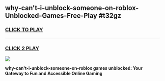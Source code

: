 
## why-can't-i-unblock-someone-on-roblox-Unblocked-Games-Free-Play #t32gz
<h3>
<a href="https://us.freeplayer.one?title=why-can't-i-unblock-someone-on-roblox&ref=9M">CLICK TO PLAY</a></h3>
<hr>

<h3>
<a href="https://us.freeplayer.one?title=why-can't-i-unblock-someone-on-roblox&ref=9M">CLICK 2 PLAY</a>
  
</h3>

<a href="https://us.freeplayer.one?title=why-can't-i-unblock-someone-on-roblox&ref=9M"><img src="https://clearcache.store/games.png"></a>


**why-can't-i-unblock-someone-on-roblox games unblocked: Your Gateway to Fun and Accessible Online Gaming**
